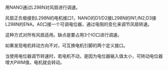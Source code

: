   用NANO通过L298N对风扇进行调速。
  
  风扇正负极接到L298N的电机接口1，NANO的D1/D2接L298N的IN1,IN2;D3接L298N的ENA。A0口接一个可调电位器，通过电阻的变化来调节风扇转速。
  
  这种方式对所有风扇适用。缺点是要占用3个IO口进行调速。
  
  如果发现电机转动方向不对，可互换电机引脚的两个定义接口。
  
  当使用电位器调节转速时，若电机不动，是因为电位器输入值太小，可转动电位器增大PWM值，电机就会转动。
